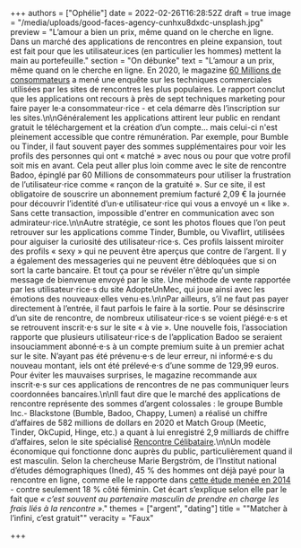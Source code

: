 +++
authors = ["Ophélie"]
date = 2022-02-26T16:28:52Z
draft = true
image = "/media/uploads/good-faces-agency-cunhxu8dxdc-unsplash.jpg"
preview = "L’amour a bien un prix, même quand on le cherche en ligne. Dans un marché des applications de rencontres en pleine expansion, tout est fait pour que les utilisateur.ices (en particulier les hommes) mettent la main au portefeuille."
section = "On débunke"
text = "L’amour a un prix, même quand on le cherche en ligne. En 2020, le magazine [60 Millions de consommateurs](https://www.60millions-mag.com/2020/02/13/sites-de-rencontre-7-combines-pour-vous-faire-raquer-17197) a mené une enquête sur les techniques commerciales utilisées par les sites de rencontres les plus populaires. Le rapport conclut que les applications ont recours à près de sept techniques marketing pour faire payer le⋅a consommateur⋅rice - et cela démarre dès l’inscription sur les sites.\n\nGénéralement les applications attirent leur public en rendant gratuit le téléchargement et la création d’un compte... mais celui-ci n'est pleinement accessible que contre rémunération. Par exemple, pour Bumble ou Tinder, il faut souvent payer des sommes supplémentaires pour voir les profils des personnes qui ont « matché » avec nous ou pour que votre profil soit mis en avant. Cela peut aller plus loin comme avec le site de rencontre Badoo, épinglé par 60 Millions de consommateurs pour utiliser la frustration de l’utilisateur⋅rice comme « rançon de la gratuité ». Sur ce site, il est obligatoire de souscrire un abonnement premium facturé 2,09 € la journée pour découvrir l’identité d’un⋅e utilisateur⋅rice qui vous a envoyé un « like ». Sans cette transaction, impossible d'entrer en communication avec son admirateur⋅rice.\n\nAutre stratégie, ce sont les photos floues que l’on peut retrouver sur les applications comme Tinder, Bumble, ou Vivaflirt, utilisées pour aiguiser la curiosité des utilisateur⋅rice⋅s. Ces profils laissent miroiter des profils « sexy » qui ne peuvent être aperçus que contre de l’argent. Il y a également des messageries qui ne peuvent être débloquées que si on sort la carte bancaire. Et tout ça pour se révéler n'être qu'un simple message de bienvenue envoyé par le site. Une méthode de vente rapportée par les utilisateur⋅rice⋅s du site AdopteUnMec, qui joue ainsi avec les émotions des nouveaux⋅elles venu⋅es.\n\nPar ailleurs, s’il ne faut pas payer directement à l’entrée, il faut parfois le faire à la sortie. Pour se désinscrire d’un site de rencontre, de nombreux utilisateur⋅rice⋅s se voient piégé⋅e⋅s et se retrouvent inscrit⋅e⋅s sur le site « à vie ». Une nouvelle fois, l’association rapporte que plusieurs utilisateur⋅rice⋅s de l’application Badoo se seraient insouciamment abonné⋅e⋅s à un compte premium suite à un premier achat sur le site. N’ayant pas été prévenu⋅e⋅s de leur erreur, ni informé⋅e⋅s du nouveau montant, iels ont été prélevé⋅e⋅s d’une somme de 129,99 euros. Pour éviter les mauvaises surprises, le magazine recommande aux inscrit⋅e⋅s sur ces applications de rencontres de ne pas communiquer leurs coordonnées bancaires.\n\nIl faut dire que le marché des applications de rencontre représente des sommes d’argent colossales : le groupe Bumble Inc.- Blackstone (Bumble, Badoo, Chappy, Lumen) a réalisé un chiffre d’affaires de 582 millions de dollars en 2020 et Match Group (Meetic, Tinder, OkCupid, Hinge, etc.) a quant à lui enregistré 2,9 milliards de chiffre d’affaires, selon le site spécialisé [Rencontre Célibataire](https://www.rencontrecelibataire-fr.com/marche-rencontres).\n\nUn modèle économique qui fonctionne donc auprès du public, particulièrement quand il est masculin. Selon la chercheuse Marie Bergström, de l’Institut national d’études démographiques (Ined), 45 % des hommes ont déjà payé pour la rencontre en ligne, comme elle le rapporte dans [cette étude menée en 2014](https://epic.site.ined.fr/) - contre seulement 18 % côté féminin. Cet écart s’explique selon elle par le fait que _« c’est souvent au partenaire masculin de prendre en charge les frais liés à la rencontre »_."
themes = ["argent", "dating"]
title = "\"Matcher à l’infini, c’est gratuit\""
veracity = "Faux"

+++

